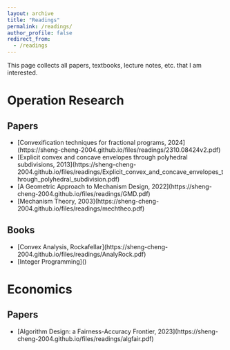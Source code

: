 ```yaml
---
layout: archive
title: "Readings"
permalink: /readings/
author_profile: false
redirect_from:
  - /readings
---
```


This page collects all papers, textbooks, lecture notes, etc. that I am interested.

# Operation Research
## Papers

<ul>
  
<li> [Convexification techniques for fractional programs, 2024](https://sheng-cheng-2004.github.io/files/readings/2310.08424v2.pdf) </li>
<li> [Explicit convex and concave envelopes through polyhedral subdivisions, 2013](https://sheng-cheng-2004.github.io/files/readings/Explicit_convex_and_concave_envelopes_through_polyhedral_subdivision.pdf) </li>
<li> [A Geometric Approach to Mechanism Design, 2022](https://sheng-cheng-2004.github.io/files/readings/GMD.pdf) </li>
<li> [Mechanism Theory, 2003](https://sheng-cheng-2004.github.io/files/readings/mechtheo.pdf) </li>

</ul>  

## Books

<ul>
<li>[Convex Analysis, Rockafellar](https://sheng-cheng-2004.github.io/files/readings/AnalyRock.pdf)</li>
<li>[Integer Programming]()</li>
</ul>

# Economics
## Papers

<ul>
<li>[Algorithm Design: a Fairness-Accuracy Frontier, 2023](https://sheng-cheng-2004.github.io/files/readings/algfair.pdf)</li>
</ul>

